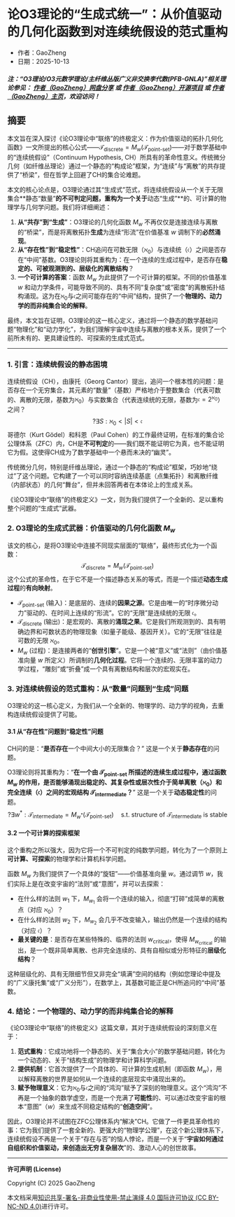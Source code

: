 # 论O3理论的“生成式统一”：从价值驱动的几何化函数到对连续统假设的范式重构

- 作者：GaoZheng
- 日期：2025-10-13

#### ***注：“O3理论/O3元数学理论/主纤维丛版广义非交换李代数(PFB-GNLA)”相关理论参见： [作者（GaoZheng）网盘分享](https://drive.google.com/drive/folders/1lrgVtvhEq8cNal0Aa0AjeCNQaRA8WERu?usp=sharing) 或 [作者（GaoZheng）开源项目](https://github.com/CTaiDeng/open_meta_mathematical_theory) 或 [作者（GaoZheng）主页](https://mymetamathematics.blogspot.com)，欢迎访问！***

## 摘要
本文旨在深入探讨《论O3理论中“联络”的终极定义：作为价值驱动的拓扑几何化函数》一文所提出的核心公式——$\mathcal{T}_{\text{discrete}} = M_w(\mathcal{T}_{\text{point-set}})$——对于数学基础中的“连续统假设”（Continuum Hypothesis, CH）所具有的革命性意义。传统微分几何（如纤维丛理论）通过一个静态的“构成论”框架，为“连续”与“离散”的共存提供了“桥梁”，但在哲学上回避了CH的集合论难题。

本文的核心论点是，O3理论通过其“生成式”范式，将连续统假设从一个关于无限集合**静态“数量”**的不可判定问题，**重构**为一个关于**动态“生成”**的、可计算的物理学与几何学问题。我们将详细阐述：
1.  **从“共存”到“生成”**：O3理论的几何化函数 $M_w$ 不再仅仅是连接连续与离散的“桥梁”，而是将离散拓扑**生成**为连续“形流”在价值基准 $w$ 调制下的**必然涌现**。
2.  **从“存在性”到“稳定性”**：CH追问在可数无限（$\aleph_0$）与连续统（$\mathfrak{c}$）之间是否存在“中间”基数。O3理论则将其重构为：在一个连续的生成过程中，是否存在**稳定的、可被观测到的、层级化的离散结构**？
3.  **一个可计算的答案**：函数 $M_w$ 为此提供了一个可计算的框架。不同的价值基准 $w$ 和动力学条件，可能导致不同的、具有不同“复杂度”或“密度”的离散拓扑结构涌现。这为在$\aleph_0$与$\mathfrak{c}$之间可能存在的“中间”结构，提供了一个**物理的、动力学的而非纯集合论的解释**。

最终，本文旨在证明，O3理论的这一核心定义，通过将一个静态的数学基础问题“物理化”和“动力学化”，为我们理解宇宙中连续与离散的根本关系，提供了一个前所未有的、更具建设性的、可探索的生成式范式。

---

### **1. 引言：连续统假设的静态困境**

连续统假设（CH），由康托（Georg Cantor）提出，追问一个根本性的问题：是否存在一个无穷集合，其元素的“数量”（基数）严格地介于整数集合（代表可数的、离散的无限，基数为$\aleph_0$）与实数集合（代表连续统的无限，基数为$\mathfrak{c} = 2^{\aleph_0}$）之间？
$$? \exists S: \aleph_0 < |S| < \mathfrak{c}$$
哥德尔（Kurt Gödel）和科恩（Paul Cohen）的工作最终证明，在标准的集合论公理体系（ZFC）内，CH是**不可判定**的——我们既不能证明它为真，也不能证明它为假。这使得CH成为了数学基础中一个悬而未决的“幽灵”。

传统微分几何，特别是纤维丛理论，通过一个静态的“构成论”框架，巧妙地“绕过”了这个问题。它构建了一个可以同时容纳连续基底（点集拓扑）和离散纤维（内部状态）的几何“舞台”，但并未回答两者在本体论上的生成关系。

《论O3理论中“联络”的终极定义》一文，则为我们提供了一个全新的、足以重构整个问题的“生成式”武器。

### **2. O3理论的生成式武器：价值驱动的几何化函数 $M_w$**

该文的核心，是将O3理论中连接不同现实层面的“联络”，最终形式化为一个函数：
$$\mathcal{T}_{\text{discrete}} = M_w(\mathcal{T}_{\text{point-set}})$$
这个公式的革命性，在于它不是一个描述静态关系的等式，而是一个描述**动态生成过程**的**有向映射**。

* $\mathcal{T}_{\text{point-set}}$ (输入)：是底层的、连续的**因果之源**。它是由唯一的“时序微分动力”驱动的、在时间上连续的“形流”。它的“无限”是连续统的无限 $\mathfrak{c}$。
* $\mathcal{T}_{\text{discrete}}$ (输出)：是宏观的、离散的**涌现之果**。它是我们所观测到的、具有明确边界和可数状态的物理现象（如量子能级、基因开关）。它的“无限”往往是可数的无限 $\aleph_0$。
* $M_w$ (过程)：是连接两者的“**创世引擎**”。它是一个被“意义”或“法则”（由价值基准向量 $w$ 所定义）所调制的**几何化过程**。它将一个连续的、无限丰富的动力学过程，“雕刻”或“折叠”成一个具有离散结构和层次的宏观实在。

### **3. 对连续统假设的范式重构：从“数量”问题到“生成”问题**

O3理论的这一核心定义，为我们从一个全新的、物理学的、动力学的视角，去重构连续统假设提供了可能。

#### **3.1 从“存在性”问题到“稳定性”问题**

CH问的是：“**是否存在**一个中间大小的无限集合？” 这是一个关于**静态存在**的问题。

O3理论则将其重构为：“**在一个由 $\mathcal{T}_{\text{point-set}}$ 所描述的连续生成过程中，通过函数 $M_w$ 的作用，是否能够涌现出稳定的、其复杂性或层次性介于简单离散（$\aleph_0$）和完全连续（$\mathfrak{c}$）之间的宏观结构 $\mathcal{T}_{\text{intermediate}}$？**” 这是一个关于**动态稳定性**的问题。
$$? \exists w^*: \mathcal{T}_{\text{intermediate}} = M_{w^*}(\mathcal{T}_{\text{point-set}}) \quad \text{s.t. structure of } \mathcal{T}_{\text{intermediate}} \text{ is stable}$$

#### **3.2 一个可计算的探索框架**

这个重构之所以强大，因为它将一个不可判定的纯数学问题，转化为了一个原则上**可计算、可探索**的物理学和计算机科学问题。

函数 $M_w$ 为我们提供了一个具体的“旋钮”——价值基准向量 $w$。通过调节 $w$，我们实际上是在改变宇宙的“法则”或“意图”，并可以去探索：
* 在什么样的法则 $w_1$ 下，$M_{w_1}$ 会将一个连续的输入，彻底“打碎”成简单的离散点（对应 $\aleph_0$）？
* 在什么样的法则 $w_2$ 下，$M_{w_2}$ 会几乎不改变输入，输出仍然是一个连续的结构（对应 $\mathfrak{c}$）？
* **最关键的是**：是否存在某些特殊的、临界的法则 $w_{\text{critical}}$，使得 $M_{w_{\text{critical}}}$ 的输出，是一个既非简单离散、也非完全连续的、具有自相似或分形特征的**层级化结构**？

这种层级化的、具有无限细节但又非完全“填满”空间的结构（例如您理论中提及的“广义康托集”或“广义分形”），在数学上，其基数可能正是CH所追问的“中间”基数。

### **4. 结论：一个物理的、动力学的而非纯集合论的解释**

《论O3理论中“联络”的终极定义》这篇文章，其对于连续统假设的深刻意义在于：

1.  **范式重构**：它成功地将一个静态的、关于“集合大小”的数学基础问题，转化为一个动态的、关于“结构生成”的物理学和计算科学问题。
2.  **提供机制**：它首次提供了一个具体的、可计算的生成机制（即函数 $M_w$），用以解释离散的世界是如何从一个连续的底层现实中涌现出来的。
3.  **赋予物理意义**：它为$\aleph_0$与$\mathfrak{c}$之间的“鸿沟”赋予了深刻的物理意义。这个“鸿沟”不再是一个抽象的数学虚空，而是一个充满了**可能性**的、可以通过改变宇宙的根本“意图”（$w$）来生成不同稳定结构的“**创造空间**”。

因此，O3理论并不试图在ZFC公理体系内“解决”CH。它做了一件更具革命性的事：它为我们提供了一套全新的、更强大的“物理学公理”，在这个新公理体系下，连续统假设不再是一个关于“存在与否”的恼人悖论，而是一个关于“**宇宙如何通过自组织和价值驱动，来创造出无穷复杂层次**”的、激动人心的创世故事。

---

**许可声明 (License)**

Copyright (C) 2025 GaoZheng

本文档采用[知识共享-署名-非商业性使用-禁止演绎 4.0 国际许可协议 (CC BY-NC-ND 4.0)](https://creativecommons.org/licenses/by-nc-nd/4.0/deed.zh-Hans)进行许可。
